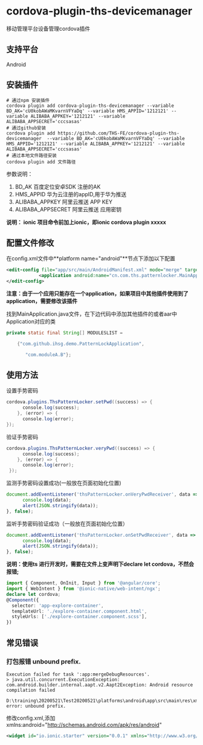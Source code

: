 # cordova-plugin-ths-devicemanager
移动管理平台设备管理cordova插件
## 支持平台

Android

## 安装插件

```
# 通过npm 安装插件
cordova plugin add cordova-plugin-ths-devicemanager --variable BD_AK='cU0kobAWaMKvarnVFYaDq' --variable HMS_APPID='1212121' --variable ALIBABA_APPKEY='1212121' --variable ALIBABA_APPSECRET='cccsasas'
# 通过github安装
cordova plugin add https://github.com/THS-FE/cordova-plugin-ths-devicemanager  --variable BD_AK='cU0kobAWaMKvarnVFYaDq' --variable HMS_APPID='1212121' --variable ALIBABA_APPKEY='1212121' --variable ALIBABA_APPSECRET='cccsasas'
# 通过本地文件路径安装
cordova plugin add 文件路径
```

参数说明：

1. BD_AK 百度定位安卓SDK 注册的AK
2. HMS_APPID 华为云注册的appID,用于华为推送
3. ALIBABA_APPKEY 阿里云推送 APP KEY
4. ALIBABA_APPSECRET  阿里云推送  应用密钥

**说明： ionic 项目命令前加上ionic，即ionic cordova plugin xxxxx**

## 配置文件修改

在config.xml文件中**platform name="android"**节点下添加以下配置

````xml
<edit-config file="app/src/main/AndroidManifest.xml" mode="merge" target="/manifest/application">
            <application android:name="cn.com.ths.patternlocker.MainApplication" />
</edit-config>
````

**注意：由于一个应用只能存在一个application，如果项目中其他插件使用到了application，需要修改该插件**

找到MainApplication.java文件，在下边代码中添加其他插件的或者aar中Application对应的类

```java
private static final String[] MODULESLIST =

    {"com.github.ihsg.demo.PatternLockApplication",

       "com.moduleA.B"};
```

## 使用方法

设置手势密码

```java
cordova.plugins.ThsPatternLocker.setPwd((success) => {
      console.log(success);
    }, (error) => {
      console.log(error);
});
```

验证手势密码

```java
cordova.plugins.ThsPatternLocker.veryPwd((success) => {
      console.log(success);
    }, (error) => {
      console.log(error);
 });
```

监测手势密码设置成功(一般放在页面初始化位置)

```javascript
document.addEventListener('thsPatternLocker.onVeryPwdReceiver', data => {
      console.log(data);
      alert(JSON.stringify(data));
}, false);
```

监听手势密码验证成功（一般放在页面初始化位置）

```javascript
document.addEventListener('thsPatternLocker.onSetPwdReceiver', data => {
      console.log(data);
      alert(JSON.stringify(data));
}, false);
```

**说明：使用ts 进行开发时，需要在文件上变声明下declare let cordova，不然会报错;**

```typescript
import { Component, OnInit, Input } from '@angular/core';
import { WebIntent } from '@ionic-native/web-intent/ngx';
declare let cordova;
@Component({
  selector: 'app-explore-container',
  templateUrl: './explore-container.component.html',
  styleUrls: ['./explore-container.component.scss'],
})
```

## 常见错误

### 打包报错  unbound prefix.

```
Execution failed for task ':app:mergeDebugResources'.
> java.util.concurrent.ExecutionException: com.android.builder.internal.aapt.v2.Aapt2Exception: Android resource compilation failed   
  D:\training\20200521\Test20200521\platforms\android\app\src\main\res\xml\config.xml:46: error: unbound prefix.
```

修改config.xml,添加 xmlns:android="http://schemas.android.com/apk/res/android"

```xml
<widget id="io.ionic.starter" version="0.0.1" xmlns="http://www.w3.org/ns/widgets" xmlns:android="http://schemas.android.com/apk/res/android" xmlns:cdv="http://cordova.apache.org/ns/1.0">
```
